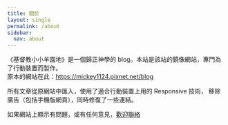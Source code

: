 ```yaml
---
title: 關於
layout: single
permalink: /about
sidebar:
  nav: about
---
```


《基督教小小羊園地》是一個歸正神學的 blog。本站是該站的鏡像網站，專門為了行動裝置而製作。  
原本的網站在此：https://mickey1124.pixnet.net/blog

所有文章從原網站中匯入，使用了適合行動裝置上用的 Responsive 技術，
移除廣告（包括手機版網頁），同時修復了一些連結。

如果網站上顯示有問題，或有任何意見，[歡迎聯絡](mailto:eiekenhung@gmail.com)